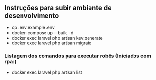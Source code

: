 ## Instruções para subir ambiente de desenvolvimento

- cp .env.example .env
- docker-compose up --build -d
- docker exec laravel php artisan key:generate
- docker exec laravel php artisan migrate
### Listagem dos comandos para executar robôs (Iniciados com rpa:)
- docker exec laravel php artisan list